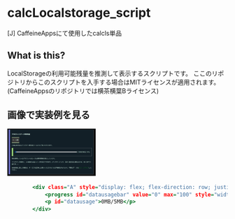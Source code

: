 # calcLocalstorage_script
[J] CaffeineAppsにて使用したcalcls単品  
## What is this?  
LocalStorageの利用可能残量を推測して表示するスクリプトです。 ここのリポジトリからこのスクリプトを入手する場合はMITライセンスが適用されます。(CaffeineAppsのリポジトリでは横茶横葉Bライセンス)  
## 画像で実装例を見る  
<img src="./zenmeyang.png" width="40%"/>  

```test.html
        <div class="A" style="display: flex; flex-direction: row; justify-content: space-between; align-items: center;" id="datausagecontainer">
            <progress id="datausagebar" value="0" max="100" style="width: 100%;"></progress>
            <p id="datausage">0MB/5MB</p>
        </div>
```
